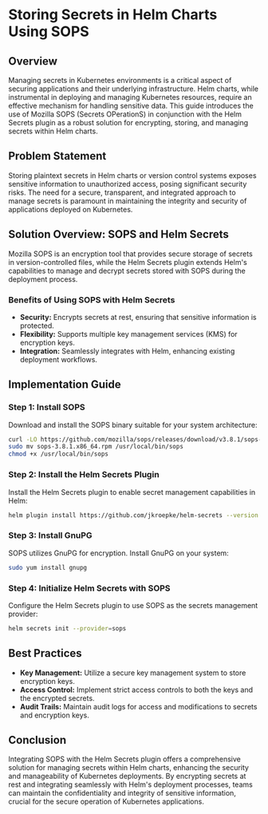 
# Storing Secrets in Helm Charts Using SOPS

## Overview

Managing secrets in Kubernetes environments is a critical aspect of securing applications and their underlying infrastructure. Helm charts, while instrumental in deploying and managing Kubernetes resources, require an effective mechanism for handling sensitive data. This guide introduces the use of Mozilla SOPS (Secrets OPerationS) in conjunction with the Helm Secrets plugin as a robust solution for encrypting, storing, and managing secrets within Helm charts.

## Problem Statement

Storing plaintext secrets in Helm charts or version control systems exposes sensitive information to unauthorized access, posing significant security risks. The need for a secure, transparent, and integrated approach to manage secrets is paramount in maintaining the integrity and security of applications deployed on Kubernetes.

## Solution Overview: SOPS and Helm Secrets

Mozilla SOPS is an encryption tool that provides secure storage of secrets in version-controlled files, while the Helm Secrets plugin extends Helm's capabilities to manage and decrypt secrets stored with SOPS during the deployment process.

### Benefits of Using SOPS with Helm Secrets

- **Security:** Encrypts secrets at rest, ensuring that sensitive information is protected.
- **Flexibility:** Supports multiple key management services (KMS) for encryption keys.
- **Integration:** Seamlessly integrates with Helm, enhancing existing deployment workflows.

## Implementation Guide

### Step 1: Install SOPS

Download and install the SOPS binary suitable for your system architecture:

```bash
curl -LO https://github.com/mozilla/sops/releases/download/v3.8.1/sops-3.8.1.x86_64.rpm
sudo mv sops-3.8.1.x86_64.rpm /usr/local/bin/sops
chmod +x /usr/local/bin/sops
```

### Step 2: Install the Helm Secrets Plugin

Install the Helm Secrets plugin to enable secret management capabilities in Helm:

```bash
helm plugin install https://github.com/jkroepke/helm-secrets --version v4.5.1
```

### Step 3: Install GnuPG

SOPS utilizes GnuPG for encryption. Install GnuPG on your system:

```bash
sudo yum install gnupg
```

### Step 4: Initialize Helm Secrets with SOPS

Configure the Helm Secrets plugin to use SOPS as the secrets management provider:

```bash
helm secrets init --provider=sops
```

## Best Practices

- **Key Management:** Utilize a secure key management system to store encryption keys.
- **Access Control:** Implement strict access controls to both the keys and the encrypted secrets.
- **Audit Trails:** Maintain audit logs for access and modifications to secrets and encryption keys.

## Conclusion

Integrating SOPS with the Helm Secrets plugin offers a comprehensive solution for managing secrets within Helm charts, enhancing the security and manageability of Kubernetes deployments. By encrypting secrets at rest and integrating seamlessly with Helm's deployment processes, teams can maintain the confidentiality and integrity of sensitive information, crucial for the secure operation of Kubernetes applications.
